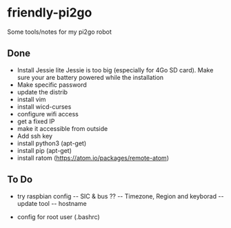 # friendly-pi2go
Some tools/notes for my pi2go robot

## Done ##
- Install Jessie lite
Jessie is too big (especially for 4Go SD card). Make sure your are battery powered while the installation
- Make specific password
- update the distrib
- install vim
- install wicd-curses
- configure wifi access
- get a fixed IP
- make it accessible from outside
- Add ssh key
- install python3 (apt-get)
- install pip (apt-get)
- install ratom (https://atom.io/packages/remote-atom)

## To Do ##
- try raspbian config
-- SIC & bus ??
-- Timezone, Region and keyborad
-- update tool
-- hostname



- config for root user (.bashrc)
